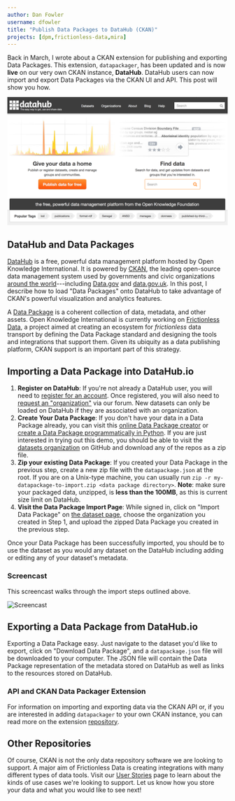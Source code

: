 ```yaml
---
author: Dan Fowler
username: dfowler
title: "Publish Data Packages to DataHub (CKAN)"
projects: [dpm,frictionless-data,mira]
---
```


Back in March, I wrote about a CKAN extension for publishing and
exporting Data Packages.  This extension, `datapackager`, has been
updated and is now **live** on our very own CKAN instance,
**DataHub**.  DataHub users can now import and export Data Packages
via the CKAN UI and API.  This post will show you how.

[![DataHub](/img/posts/datahub.png)][dh]

## DataHub and Data Packages

[DataHub][dh] is a free, powerful data management platform hosted by
Open Knowledge International.  It is powered by [CKAN][ckan], the
leading open-source data management system used by governments and
civic organizations
[around the world](http://ckan.org/instances/#)---including
[Data.gov](http://www.data.gov/) and
[data.gov.uk](https://data.gov.uk/).  In this post, I describe how to
load "Data Packages" onto DataHub to take advantage of CKAN's powerful
visualization and analytics features.

A [Data Package][dp] is a coherent collection of data, metadata, and
other assets.  Open Knowledge International is currently working on
[Frictionless Data][fd], a project aimed at creating an ecosystem for
*frictionless* data transport by defining the Data Package standard
and designing the tools and integrations that support them.  Given its
ubiquity as a data publishing platform, CKAN support is an important
part of this strategy.

## Importing a Data Package into DataHub.io

1. **Register on DataHub**: If you're not already a DataHub user, you
will need to [register for an account][register].  Once registered,
you will also need to [request an "organization"][request-org] via our
forum.  New datasets can only be loaded on DataHub if they are
associated with an organization.
1. **Create Your Data Package**: If you don't have your data in a Data
Package already, you can visit this
[online Data Package creator][dpist] or
[create a Data Package programmatically in Python][dpcreate].  If you
are just interested in trying out this demo, you should be able to
visit the [datasets organization][datasets] on GitHub and download any
of the repos as a zip file.
1. **Zip your existing Data Package**: If you created your Data
Package in the previous step, create a new zip file with the
`datapackage.json` at the root.  If you are on a Unix-type machine,
you can usually run `zip -r my-datapackage-to-import.zip <data package
directory>`.  **Note**: make sure your packaged data, unzipped, is
**less than the 100MB**, as this is current size limit on DataHub.
1. **Visit the Data Package Import Page**: While signed in, click on
"Import Data Package" on [the dataset page][dsp], choose the
organization you created in Step 1, and upload the zipped Data Package
you created in the previous step.

Once your Data Package has been successfully imported, you should be
to use the dataset as you would any dataset on the DataHub including
adding or editing any of your dataset's metadata.

### Screencast

This screencast walks through the import steps outlined above.

![Screencast][screencast-ui]

## Exporting a Data Package from DataHub.io

Exporting a Data Package easy.  Just navigate to the dataset you'd
like to export, click on "Download Data Package", and a
`datapackage.json` file will be downloaded to your computer.  The JSON
file will contain the Data Package representation of the metadata
stored on DataHub as well as links to the resources stored on DataHub.

### API and CKAN Data Packager Extension

For information on importing and exporting data via the CKAN API or,
if you are interested in adding `datapackager` to your own CKAN
instance, you can read more on the extension [repository][repo].

## Other Repositories

Of course, CKAN is not the only data repository software we are
looking to support.  A major aim of Frictionless Data is creating
integrations with many different types of data tools.  Visit our
[User Stories][us] page to learn about the kinds of use cases we're
looking to support.  Let us know how you store your data and what you
would like to see next!

[frictionless-python]: /blog/2016/03/11/frictionless-data-transport-in-python.html
[ckan]: http://ckan.org/
[register]: https://datahub.io/user/register
[request-org]: https://discuss.okfn.org/t/creating-a-dataset-on-the-datahub/1627
[repo]: https://github.com/ckan/ckanext-datapackager
[screencast-ui]: https://github.com/ckan/ckanext-datapackager/raw/master/doc/images/ckanext-datapackager-import-demo.gif
[screencast-api]: https://asciinema.org/a/8jrpft2etpubte8jupfko8ci5
[dp]: http://frictionlessdata.io/guides/data-package
[ckan-logo]: /img/posts/ckan-logo-s.png
[dh]: https://datahub.io
[dsp]: https://datahub.io/dataset
[us]: http://frictionlessdata.io/user-stories/
[fd]: http://frictionlessdata.io/
[dpcreate]: http://frictionlessdata.io/guides/creating-tabular-data-packages-in-python/
[dpist]: http://datapackagist.okfnlabs.org/
[datasets]: https://github.com/datasets/
